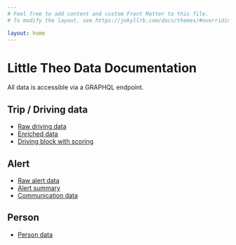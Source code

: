 ```yaml
---
# Feel free to add content and custom Front Matter to this file.
# To modify the layout, see https://jekyllrb.com/docs/themes/#overriding-theme-defaults

layout: home
---
```


<h1>Little Theo Data Documentation</h1>

All data is accessible via a GRAPHQL endpoint. 

<h2>Trip / Driving data</h2>
<ul>
    <li><a href="/trip-schema/raw.html">Raw driving data</a></li>
    <li><a href="/trip-schema/enriched.html">Enriched data</a></li>
    <li><a href="/trip-schema/block.html">Driving block with scoring</a></li>
</ul>

<h2>Alert</h2>
<ul>
    <li><a href="/alert/raw.html">Raw alert data</a></li>
    <li><a href="/alert/summary.html">Alert summary</a></li>
    <li><a href="/alert/comms.html">Communication data</a></li>
</ul>

<h2>Person</h2>
<ul>
    <li><a href="/person.html">Person data</a></li>
</ul>
